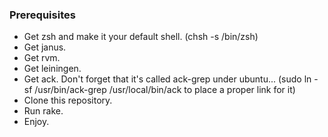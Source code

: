 ### Prerequisites

* Get zsh and make it your default shell. (chsh -s /bin/zsh)
* Get janus.
* Get rvm.
* Get leiningen.
* Get ack.
  Don't forget that it's called ack-grep under ubuntu...
  (sudo ln -sf /usr/bin/ack-grep /usr/local/bin/ack to place a proper link for it)
* Clone this repository.
* Run rake.
* Enjoy.
